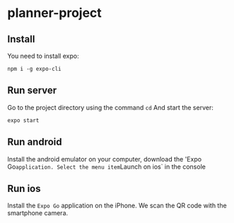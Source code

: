 # planner-project

## Install
You need to install expo:
```
npm i -g expo-cli
```

## Run server
Go to the project directory using the command `cd`
And start the server:
```
expo start
```
## Run android 
Install the android emulator on your computer, download the 'Expo Go` application. Select the menu item `Launch on ios` in the console
## Run ios
Install the `Expo Go` application on the iPhone. We scan the QR code with the smartphone camera.
